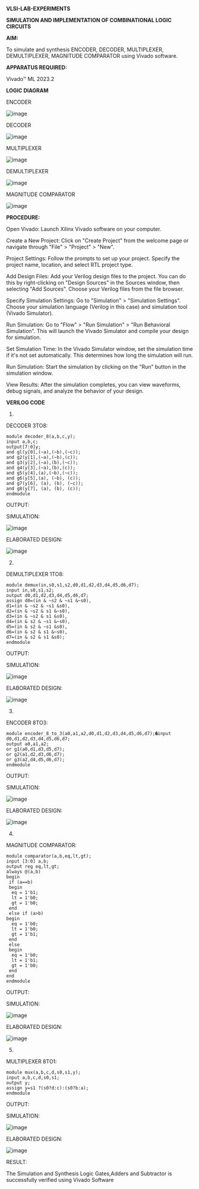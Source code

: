 **VLSI-LAB-EXPERIMENTS**

**SIMULATION AND IMPLEMENTATION OF  COMBINATIONAL LOGIC CIRCUITS**

**AIM:**

 To simulate and synthesis ENCODER, DECODER, MULTIPLEXER, DEMULTIPLEXER, MAGNITUDE COMPARATOR using Vivado software.

**APPARATUS REQUIRED:**

Vivado™ ML 2023.2

**LOGIC DIAGRAM**

ENCODER

![image](https://github.com/navaneethans/VLSI-LAB-EXP-2/assets/6987778/3cd1f95e-7531-4cad-9154-fdd397ac439e)


DECODER

![image](https://github.com/navaneethans/VLSI-LAB-EXP-2/assets/6987778/45a5e6cf-bbe0-4fd5-ac84-e5ad4477483b)


MULTIPLEXER

![image](https://github.com/navaneethans/VLSI-LAB-EXP-2/assets/6987778/427f75b2-8e67-44b9-ac45-a66651787436)


DEMULTIPLEXER

![image](https://github.com/navaneethans/VLSI-LAB-EXP-2/assets/6987778/1c45a7fc-08ac-4f76-87f2-c084e7150557)


MAGNITUDE COMPARATOR

![image](https://github.com/navaneethans/VLSI-LAB-EXP-2/assets/6987778/b2fe7a05-6bf7-4dcb-8f5d-28abbf7ea8c2)


  
**PROCEDURE:**

Open Vivado: Launch Xilinx Vivado software on your computer.

Create a New Project: Click on "Create Project" from the welcome page or navigate through "File" > "Project" > "New".

Project Settings: Follow the prompts to set up your project. Specify the project name, location, and select RTL project type.

Add Design Files: Add your Verilog design files to the project. You can do this by right-clicking on "Design Sources" in the Sources window, then selecting "Add Sources". Choose your Verilog files from the file browser.

Specify Simulation Settings: Go to "Simulation" > "Simulation Settings". Choose your simulation language (Verilog in this case) and simulation tool (Vivado Simulator).

Run Simulation: Go to "Flow" > "Run Simulation" > "Run Behavioral Simulation". This will launch the Vivado Simulator and compile your design for simulation.

Set Simulation Time: In the Vivado Simulator window, set the simulation time if it's not set automatically. This determines how long the simulation will run.

Run Simulation: Start the simulation by clicking on the "Run" button in the simulation window.

View Results: After the simulation completes, you can view waveforms, debug signals, and analyze the behavior of your design.

**VERILOG CODE**

1.
DECODER 3TO8:
```
module decoder_8(a,b,c,y);
input a,b,c; 
output[7:0]y; 
and gl(y[0],(~a),(~b),(~c)); 
and g2(y[1],(~a),(~b),(c)); 
and g3(y[2],(~a),(b),(~c));
and g4(y[3],(~a),(b),(c));
and g5(y[4],(a),(~b),(~c));
and g6(y[5],(a), (~b), (c));
and g7(y[6], (a), (b), (~c)); 
and g8(y[7], (a), (b), (c));
endmodule
```
OUTPUT:

SIMULATION:

![image](https://github.com/Mohanasankaran/VLSI-LAB-EXP-2/assets/161284142/fc413541-851d-424f-8bcd-28cb3d8d9744)

ELABORATED DESIGN:

![image](https://github.com/Mohanasankaran/VLSI-LAB-EXP-2/assets/161284142/334a77d8-a0f1-46ce-9606-2d86d7019570)

2.
DEMULTIPLEXER 1TO8:
```
module demux(in,s0,s1,s2,d0,d1,d2,d3,d4,d5,d6,d7);
input in,s0,s1,s2;
output d0,d1,d2,d3,d4,d5,d6,d7;
assign d0=(in & ~s2 & ~s1 &~s0),
d1=(in & ~s2 & ~s1 &s0),
d2=(in & ~s2 & s1 &~s0),
d3=(in & ~s2 & s1 &s0),
d4=(in & s2 & ~s1 &~s0),
d5=(in & s2 & ~s1 &s0),
d6=(in & s2 & s1 &~s0),
d7=(in & s2 & s1 &s0);
endmodule
```
OUTPUT:

SIMULATION:

![image](https://github.com/Mohanasankaran/VLSI-LAB-EXP-2/assets/161284142/b14987d3-15ff-492a-b043-2cd6b559bbe2)

ELABORATED DESIGN:

![image](https://github.com/Mohanasankaran/VLSI-LAB-EXP-2/assets/161284142/98d1e465-54fb-4a81-bc8a-ca85a7ed51ca)

3.
ENCODER 8TO3:
```
module encoder_8_to_3(a0,a1,a2,d0,d1,d2,d3,d4,d5,d6,d7);�input d0,d1,d2,d3,d4,d5,d6,d7;
output a0,a1,a2;
or g1(a0,d1,d3,d5,d7);
or g2(a1,d2,d3,d6,d7);
or g3(a2,d4,d5,d6,d7);
endmodule
```
OUTPUT:

SIMULATION:

![image](https://github.com/Mohanasankaran/VLSI-LAB-EXP-2/assets/161284142/b61d22e0-3925-471f-be48-ba2d8729166b)

ELABORATED DESIGN:

![image](https://github.com/Mohanasankaran/VLSI-LAB-EXP-2/assets/161284142/d71e6b2c-dfee-4d43-b311-bac2d2c37644)

4.
MAGNITUDE COMPARATOR:
```
module comparator(a,b,eq,lt,gt);
input [3:0] a,b;
output reg eq,lt,gt;
always @(a,b)
begin
 if (a==b)
 begin
  eq = 1'b1;
  lt = 1'b0;
  gt = 1'b0;
 end
 else if (a>b)
begin
  eq = 1'b0;
  lt = 1'b0;
  gt = 1'b1;
 end
 else
 begin
  eq = 1'b0;
  lt = 1'b1;
  gt = 1'b0;
 end
end 
endmodule
```
OUTPUT:

SIMULATION:

![image](https://github.com/Mohanasankaran/VLSI-LAB-EXP-2/assets/161284142/5b87e3d7-b420-49d4-9018-02c399457c6e)

ELABORATED DESIGN:

![image](https://github.com/Mohanasankaran/VLSI-LAB-EXP-2/assets/161284142/aae1897f-5a93-41f9-99ad-6cde7920539e)

5.
MULTIPLEXER 8TO1:
```
module mux(a,b,c,d,s0,s1,y);
input a,b,c,d,s0,s1;
output y;
assign y=s1 ?(s0?d:c):(s0?b:a);
endmodule
```
OUTPUT:

SIMULATION:

![image](https://github.com/Mohanasankaran/VLSI-LAB-EXP-2/assets/161284142/21efb47d-196c-48a5-ae8f-161e906a46e2)

ELABORATED DESIGN:

![image](https://github.com/Mohanasankaran/VLSI-LAB-EXP-2/assets/161284142/026c97ae-b5e4-4203-8cef-750ac4d79d0b)



RESULT:

The Simulation and Synthesis Logic Gates,Adders and Subtractor is successfully verified using Vivado Software


